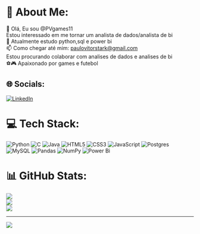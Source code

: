 # 💫 About Me:
👋 Olá, Eu sou @PVgames11  <br>Estou interessado em me tornar um analista de dados/analista de bi<br>🌱 Atualmente estudo python,sql e power bi<br>📫 Como chegar até mim: paulovitorstark@gmail.com<br> Estou procurando colaborar com analises de dados e analises de bi <br>⚽🎮 Apaixonado por games e futebol


## 🌐 Socials:
[![LinkedIn](https://img.shields.io/badge/LinkedIn-%230077B5.svg?logo=linkedin&logoColor=white)](https://linkedin.com/in/paulo-vitor-quintanilha) 

# 💻 Tech Stack:
![Python](https://img.shields.io/badge/python-3670A0?style=for-the-badge&logo=python&logoColor=ffdd54) ![C](https://img.shields.io/badge/c-%2300599C.svg?style=for-the-badge&logo=c&logoColor=white) ![Java](https://img.shields.io/badge/java-%23ED8B00.svg?style=for-the-badge&logo=openjdk&logoColor=white) ![HTML5](https://img.shields.io/badge/html5-%23E34F26.svg?style=for-the-badge&logo=html5&logoColor=white) ![CSS3](https://img.shields.io/badge/css3-%231572B6.svg?style=for-the-badge&logo=css3&logoColor=white) ![JavaScript](https://img.shields.io/badge/javascript-%23323330.svg?style=for-the-badge&logo=javascript&logoColor=%23F7DF1E) ![Postgres](https://img.shields.io/badge/postgres-%23316192.svg?style=for-the-badge&logo=postgresql&logoColor=white) ![MySQL](https://img.shields.io/badge/mysql-%2300000f.svg?style=for-the-badge&logo=mysql&logoColor=white) ![Pandas](https://img.shields.io/badge/pandas-%23150458.svg?style=for-the-badge&logo=pandas&logoColor=white) ![NumPy](https://img.shields.io/badge/numpy-%23013243.svg?style=for-the-badge&logo=numpy&logoColor=white) ![Power Bi](https://img.shields.io/badge/power_bi-F2C811?style=for-the-badge&logo=powerbi&logoColor=black)
# 📊 GitHub Stats:
![](https://github-readme-stats.vercel.app/api?username=PVgames11&theme=dark&hide_border=false&include_all_commits=false&count_private=false)<br/>
![](https://github-readme-streak-stats.herokuapp.com/?user=PVgames11&theme=dark&hide_border=false)<br/>
![](https://github-readme-stats.vercel.app/api/top-langs/?username=PVgames11&theme=dark&hide_border=false&include_all_commits=false&count_private=false&layout=compact)

---
[![](https://visitcount.itsvg.in/api?id=PVgames11&icon=6&color=1)](https://visitcount.itsvg.in)

<!-- Proudly created with GPRM ( https://gprm.itsvg.in ) -->
